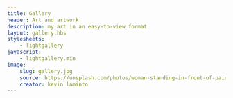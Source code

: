```yaml
---
title: Gallery
header: Art and artwork
description: my art in an easy-to-view format
layout: gallery.hbs
stylesheets:
    - lightgallery
javascript:
    - lightgallery.min
image:
    slug: gallery.jpg
    source: https://unsplash.com/photos/woman-standing-in-front-of-paintings-iRZQjV--Z_4
    creator: kevin laminto
---
```



